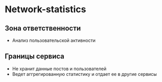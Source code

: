 # Network-statistics 

## Зона ответственности
- Анализ пользовательской активности

## Границы сервиса
- Не хранит данные постов и пользователей
- Ведет аггрегированную статистику и отдает ее в другие сервисы